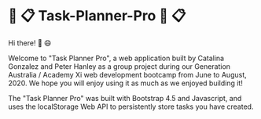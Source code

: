 # 📆 📋 Task-Planner-Pro 📆 📋

Hi there! :wave: :smile:

Welcome to "Task Planner Pro", a web application built by Catalina Gonzalez and Peter Hanley as a group project during our Generation Australia / Academy Xi web development bootcamp from June to August, 2020. We hope you will enjoy using it as much as we enjoyed building it!

The "Task Planner Pro" was built with Bootstrap 4.5 and Javascript, and uses the localStorage Web API to persistently store tasks you have created. 
